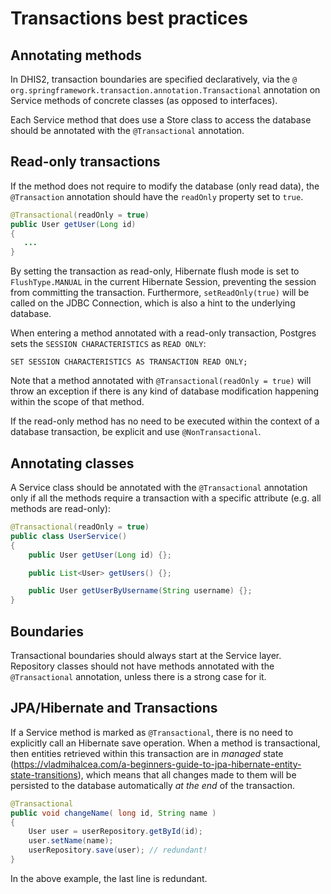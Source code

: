 # Transactions best practices

## Annotating methods

In DHIS2, transaction boundaries are specified declaratively, via the `@ org.springframework.transaction.annotation.Transactional` annotation on Service methods of concrete classes (as opposed to interfaces).

Each Service method that does use a Store class to access the database should be annotated with the `@Transactional` annotation.

## Read-only transactions

If the method does not require to modify the database (only read data), the `@Transaction` annotation should have the `readOnly` property set to `true`.

```java
@Transactional(readOnly = true)
public User getUser(Long id)
{
   ...
}
```

By setting the transaction as read-only, Hibernate flush mode is set to `FlushType.MANUAL` in the current Hibernate Session, preventing the session from committing the transaction. Furthermore, `setReadOnly(true)` will be called on the JDBC Connection, which is also a hint to the underlying database.

When entering a method annotated with a read-only transaction, Postgres sets the `SESSION CHARACTERISTICS` as `READ ONLY`:

`SET SESSION CHARACTERISTICS AS TRANSACTION READ ONLY;`

Note that a method annotated with `@Transactional(readOnly = true)` will throw an exception if there is any kind of database modification happening within the scope of that method.

If the read-only method has no need to be executed within the context of a database transaction, be explicit and use `@NonTransactional`.

## Annotating classes

A Service class should be annotated with the `@Transactional` annotation only if all the methods require a transaction with a specific attribute (e.g. all methods are read-only):

```java
@Transactional(readOnly = true)
public class UserService()
{
	public User getUser(Long id) {};

	public List<User> getUsers() {};

	public User getUserByUsername(String username) {};
}
```

## Boundaries

Transactional boundaries should always start at the Service layer.
Repository classes should not have methods annotated with the `@Transactional` annotation, unless there is a strong case for it.

## JPA/Hibernate and Transactions

If a Service method is marked as `@Transactional`, there is no need to explicitly call an Hibernate save operation. 
When a method is transactional, then entities retrieved within this transaction are in _managed_ state (https://vladmihalcea.com/a-beginners-guide-to-jpa-hibernate-entity-state-transitions), which means that all changes made to them will be persisted to the database automatically *at the end* of the transaction.

```java
@Transactional
public void changeName( long id, String name )
{
 	User user = userRepository.getById(id);
 	user.setName(name);
 	userRepository.save(user); // redundant!
}
```

In the above example, the last line is redundant.
